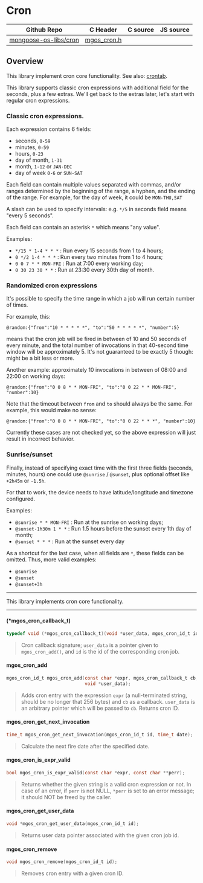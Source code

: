 # Cron
| Github Repo | C Header | C source  | JS source |
| ----------- | -------- | --------  | ----------------- |
| [mongoose-os-libs/cron](https://github.com/mongoose-os-libs/cron) | [mgos_cron.h](https://github.com/mongoose-os-libs/cron/blob/master/include/mgos_cron.h) | &nbsp;  | &nbsp;         |



## Overview

This library implement cron core functionality. See also:
[crontab](https://github.com/mongoose-os-libs/crontab).

This library supports classic cron expressions with additional field for the
seconds, plus a few extras. We'll get back to the extras later, let's start
with regular cron expressions.

### Classic cron expressions.

Each expression contains 6 fields:

  - seconds, `0-59`
  - minutes, `0-59`
  - hours, `0-23`
  - day of month, `1-31`
  - month, `1-12` or `JAN-DEC`
  - day of week `0-6` or `SUN-SAT`

Each field can contain multiple values separated with commas, and/or ranges
determined by the beginning of the range, a hyphen, and the ending of the
range. For example, for the day of week, it could be `MON-THU,SAT`

A slash can be used to specify intervals: e.g. `*/5` in seconds field means
"every 5 seconds".

Each field can contain an asterisk `*` which means "any value".

Examples:

- `*/15 * 1-4 * * *` : Run every 15 seconds from 1 to 4 hours;
- `0 */2 1-4 * * *` : Run every two minutes from 1 to 4 hours;
- `0 0 7 * * MON-FRI` : Run at 7:00 every working day;
- `0 30 23 30 * *` : Run at 23:30 every 30th day of month.

### Randomized cron expressions

It's possible to specify the time range in which a job will run certain number
of times.

For example, this:

```
@random:{"from":"10 * * * * *", "to":"50 * * * * *", "number":5}
```

means that the cron job will be fired in between of 10 and 50 seconds of every
minute, and the total number of invocations in that 40-second time window will
be approximately 5. It's not guaranteed to be exactly 5 though: might be a bit
less or more.

Another example: approximately 10 invocations in between of 08:00 and 22:00 on
working days:

```
@random:{"from":"0 0 8 * * MON-FRI", "to":"0 0 22 * * MON-FRI", "number":10}
```

Note that the timeout between `from` and `to` should always be the same.
For example, this would make no sense:

```
@random:{"from":"0 0 8 * * MON-FRI", "to":"0 0 22 * * *", "number":10}
```

Currently these cases are not checked yet, so the above expression will just
result in incorrect behavior.

### Sunrise/sunset

Finally, instead of specifying exact time with the first three fields (seconds,
minutes, hours) one could use `@sunrise` / `@sunset`, plus optional offset like
`+2h45m` or `-1.5h`.

For that to work, the device needs to have latitude/longtitude and timezone
configured.

Examples:

- `@sunrise * * MON-FRI` : Run at the sunrise on working days;
- `@sunset-1h30m 1 * *` : Run 1.5 hours before the sunset every 1th day of month;
- `@sunset * * *` : Run at the sunset every day

As a shortcut for the last case, when all fields are `*`, these fields can be
omitted. Thus, more valid examples:

- `@sunrise`
- `@sunset`
- `@sunset+3h`


 ----- 

This library implements cron core functionality.
 

 ----- 
#### (*mgos_cron_callback_t)

```c
typedef void (*mgos_cron_callback_t)(void *user_data, mgos_cron_id_t id);
```
> 
> Cron callback signature; `user_data` is a pointer given to
> `mgos_cron_add()`, and `id` is the id of the corresponding cron job.
>  
#### mgos_cron_add

```c
mgos_cron_id_t mgos_cron_add(const char *expr, mgos_cron_callback_t cb,
                             void *user_data);
```
> 
> Adds cron entry with the expression `expr` (a null-terminated string, should
> be no longer that 256 bytes) and `cb` as a callback.
> `user_data` is an arbitrary pointer which will be passed to `cb`.
> Returns cron ID.
>  
#### mgos_cron_get_next_invocation

```c
time_t mgos_cron_get_next_invocation(mgos_cron_id_t id, time_t date);
```
> 
> Calculate the next fire date after the specified date.
>  
#### mgos_cron_is_expr_valid

```c
bool mgos_cron_is_expr_valid(const char *expr, const char **perr);
```
> 
> Returns whether the given string is a valid cron expression or not. In case
> of an error, if `perr` is not NULL, `*perr` is set to an error message; it
> should NOT be freed by the caller.
>  
#### mgos_cron_get_user_data

```c
void *mgos_cron_get_user_data(mgos_cron_id_t id);
```
> 
> Returns user data pointer associated with the given cron job id.
>  
#### mgos_cron_remove

```c
void mgos_cron_remove(mgos_cron_id_t id);
```
> 
> Removes cron entry with a given cron ID.
>  
